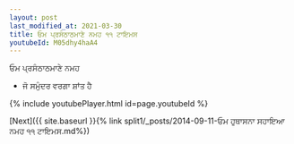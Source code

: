 ```yaml
---
layout: post
last_modified_at: 2021-03-30
title: ਓਮ ਪ੍ਰਸੰਠਾਠਮਾਣੇ ਨਮਹ ੧੧ ਟਾਇਮਸ
youtubeId: M05dhy4haA4
---
```

 
 
 ਓਮ ਪ੍ਰਸੰਠਾਠਮਾਣੇ ਨਮਹ  
 
 -  ਜੋ ਸਮੁੰਦਰ ਵਰਗਾ ਸ਼ਾਂਤ ਹੈ 
 
  
 
  
 
 
 
 
 
 


{% include youtubePlayer.html id=page.youtubeId %}
 
[Next]({{ site.baseurl }}{% link  split1/_posts/2014-09-11-ਓਮ ਹੁਥਾਸਨਾ ਸਹਾਇਆ ਨਮਹ ੧੧ ਟਾਇਮਸ.md%})
 
